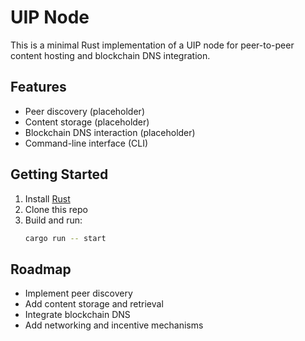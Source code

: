 # UIP Node

This is a minimal Rust implementation of a UIP node for peer-to-peer content hosting and blockchain DNS integration.

## Features
- Peer discovery (placeholder)
- Content storage (placeholder)
- Blockchain DNS interaction (placeholder)
- Command-line interface (CLI)

## Getting Started

1. Install [Rust](https://www.rust-lang.org/tools/install)
2. Clone this repo
3. Build and run:
   ```sh
   cargo run -- start
   ```

## Roadmap
- Implement peer discovery
- Add content storage and retrieval
- Integrate blockchain DNS
- Add networking and incentive mechanisms
